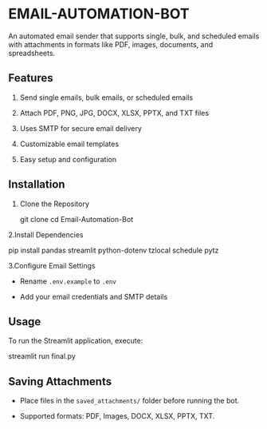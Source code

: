 # EMAIL-AUTOMATION-BOT

An automated email sender that supports single, bulk, and scheduled emails with attachments in formats like PDF, images, documents, and spreadsheets.

## Features

1. Send single emails, bulk emails, or scheduled emails  

2. Attach PDF, PNG, JPG, DOCX, XLSX, PPTX, and TXT files  

3. Uses SMTP for secure email delivery  

4. Customizable email templates  

5. Easy setup and configuration  

## Installation

1. Clone the Repository

   git clone <repository-url> cd Email-Automation-Bot

 2.Install Dependencies  

   pip install pandas streamlit python-dotenv tzlocal schedule pytz

3.Configure Email Settings  

- Rename `.env.example` to `.env`
  
- Add your email credentials and SMTP details  

## Usage

  To run the Streamlit application, execute: 

  streamlit run final.py


## Saving Attachments

- Place files in the `saved_attachments/` folder before running the bot.
  
- Supported formats: PDF, Images, DOCX, XLSX, PPTX, TXT.
